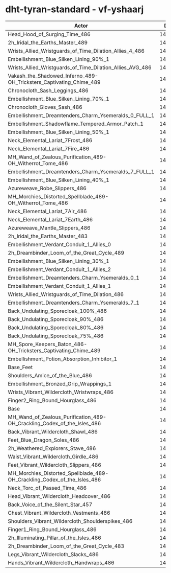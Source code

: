 # dht-tyran-standard - vf-yshaarj
| Actor | DPS | Increase |
|---|:---:|:---:|
|Head_Hood_of_Surging_Time_486|145595|1.87%|
|2h_Iridal_the_Earths_Master_489|145214|1.60%|
|Wrists_Allied_Wristguards_of_Time_Dilation_Allies_4_486|144989|1.44%|
|Embellishment_Blue_Silken_Lining_90%_1|144865|1.36%|
|Wrists_Allied_Wristguards_of_Time_Dilation_Allies_AVG_486|144606|1.17%|
|Vakash_the_Shadowed_Inferno_489-OH_Tricksters_Captivating_Chime_489|144548|1.13%|
|Chronocloth_Sash_Leggings_486|144491|1.09%|
|Embellishment_Blue_Silken_Lining_70%_1|144404|1.03%|
|Chronocloth_Gloves_Sash_486|144343|0.99%|
|Embellishment_Dreamtenders_Charm_Ysemeralds_0_FULL_1|144189|0.88%|
|Embellishment_Shadowflame_Tempered_Armor_Patch_1|144157|0.86%|
|Embellishment_Blue_Silken_Lining_50%_1|144085|0.81%|
|Neck_Elemental_Lariat_7Frost_486|144077|0.80%|
|Neck_Elemental_Lariat_7Fire_486|144051|0.79%|
|MH_Wand_of_Zealous_Purification_489-OH_Witherrot_Tome_486|143998|0.75%|
|Embellishment_Dreamtenders_Charm_Ysemeralds_7_FULL_1|143969|0.73%|
|Embellishment_Blue_Silken_Lining_40%_1|143875|0.66%|
|Azureweave_Robe_Slippers_486|143802|0.61%|
|MH_Morchies_Distorted_Spellblade_489-OH_Witherrot_Tome_486|143782|0.60%|
|Neck_Elemental_Lariat_7Air_486|143761|0.58%|
|Neck_Elemental_Lariat_7Earth_486|143733|0.56%|
|Azureweave_Mantle_Slippers_486|143720|0.55%|
|2h_Iridal_the_Earths_Master_483|143666|0.52%|
|Embellishment_Verdant_Conduit_1_Allies_0|143622|0.49%|
|2h_Dreambinder_Loom_of_the_Great_Cycle_489|143608|0.48%|
|Embellishment_Blue_Silken_Lining_30%_1|143604|0.47%|
|Embellishment_Verdant_Conduit_1_Allies_2|143596|0.47%|
|Embellishment_Dreamtenders_Charm_Ysemeralds_0_1|143590|0.46%|
|Embellishment_Verdant_Conduit_1_Allies_1|143546|0.43%|
|Wrists_Allied_Wristguards_of_Time_Dilation_486|143458|0.37%|
|Embellishment_Dreamtenders_Charm_Ysemeralds_7_1|143425|0.35%|
|Back_Undulating_Sporecloak_100%_486|143361|0.30%|
|Back_Undulating_Sporecloak_90%_486|143329|0.28%|
|Back_Undulating_Sporecloak_80%_486|143315|0.27%|
|Back_Undulating_Sporecloak_75%_486|143306|0.27%|
|MH_Spore_Keepers_Baton_486-OH_Tricksters_Captivating_Chime_489|143220|0.20%|
|Embellishment_Potion_Absorption_Inhibitor_1|143122|0.14%|
|Base_Feet|143072|0.10%|
|Shoulders_Amice_of_the_Blue_486|143040|0.08%|
|Embellishment_Bronzed_Grip_Wrappings_1|143010|0.06%|
|Wrists_Vibrant_Wildercloth_Wristwraps_486|142987|0.04%|
|Finger2_Ring_Bound_Hourglass_486|142970|0.03%|
|Base|142927|0.00%|
|MH_Wand_of_Zealous_Purification_489-OH_Crackling_Codex_of_the_Isles_486|142885|-0.03%|
|Back_Vibrant_Wildercloth_Shawl_486|142846|-0.06%|
|Feet_Blue_Dragon_Soles_486|142826|-0.07%|
|2h_Weathered_Explorers_Stave_486|142783|-0.10%|
|Waist_Vibrant_Wildercloth_Girdle_486|142781|-0.10%|
|Feet_Vibrant_Wildercloth_Slippers_486|142772|-0.11%|
|MH_Morchies_Distorted_Spellblade_489-OH_Crackling_Codex_of_the_Isles_486|142624|-0.21%|
|Neck_Torc_of_Passed_Time_486|142622|-0.21%|
|Head_Vibrant_Wildercloth_Headcover_486|142538|-0.27%|
|Back_Voice_of_the_Silent_Star_457|142526|-0.28%|
|Chest_Vibrant_Wildercloth_Vestments_486|142482|-0.31%|
|Shoulders_Vibrant_Wildercloth_Shoulderspikes_486|142261|-0.47%|
|Finger1_Ring_Bound_Hourglass_486|142257|-0.47%|
|2h_Illuminating_Pillar_of_the_Isles_486|142228|-0.49%|
|2h_Dreambinder_Loom_of_the_Great_Cycle_483|142221|-0.49%|
|Legs_Vibrant_Wildercloth_Slacks_486|142050|-0.61%|
|Hands_Vibrant_Wildercloth_Handwraps_486|141886|-0.73%|
